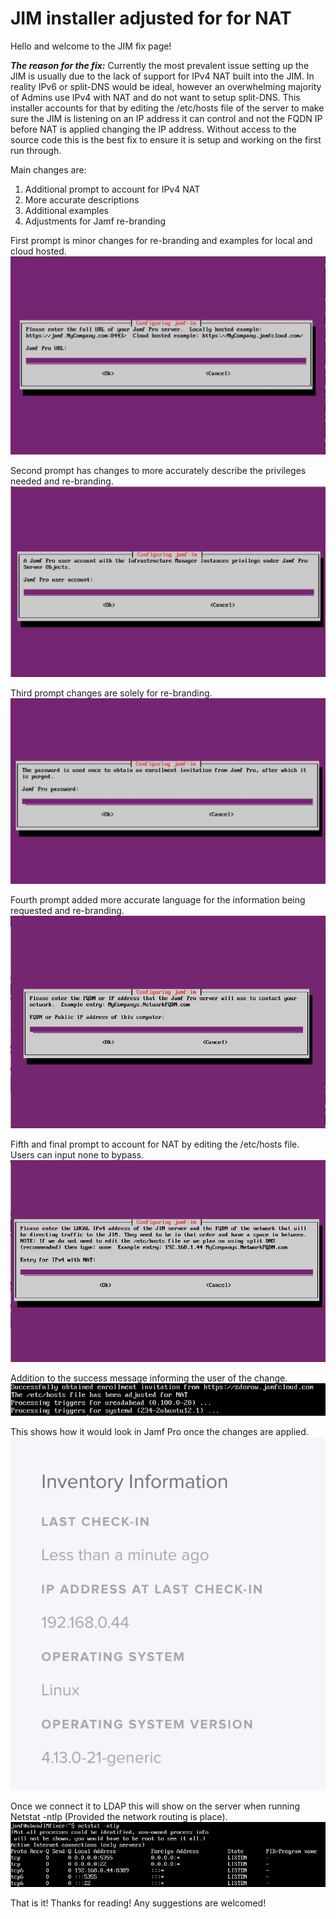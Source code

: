 # JIM installer adjusted for for NAT

Hello and welcome to the JIM fix page!

***The reason for the fix:***
Currently the most prevalent issue setting up the JIM is usually due to the lack of support for IPv4 NAT built into the JIM. In reality IPv6 or split-DNS would be ideal, however an overwhelming majority of Admins use IPv4 with NAT and do not want to setup split-DNS. This installer accounts for that by editing the /etc/hosts file of the server to make sure the JIM is listening on an IP address it can control and not the FQDN IP before NAT is applied changing the IP address. Without access to the source code this is the best fix to ensure it is setup and working on the first run through.

Main changes are:
1. Additional prompt to account for IPv4 NAT
2. More accurate descriptions
3. Additional examples
4. Adjustments for Jamf re-branding

First prompt is minor changes for re-branding and examples for local and cloud hosted.
![Image of URL](https://github.com/zdorow/JIM_for_NAT/blob/master/JIMscreenshots/URL_Entry.png?raw=true)

Second prompt has changes to more accurately describe the privileges needed and re-branding.
![Image of UserName](https://github.com/zdorow/JIM_for_NAT/blob/master/JIMscreenshots/UserEntry.png?raw=true)

Third prompt changes are solely for re-branding. 
![Image of Password](https://github.com/zdorow/JIM_for_NAT/blob/master/JIMscreenshots/PasswordEntry.png?raw=true)

Fourth prompt added more accurate language for the information being requested and re-branding.
![Image of FQDN](https://github.com/zdorow/JIM_for_NAT/blob/master/JIMscreenshots/FQDN.png?raw=true)

Fifth and final prompt to account for NAT by editing the /etc/hosts file. Users can input none to bypass.
![Image of NAT](https://github.com/zdorow/JIM_for_NAT/blob/master/JIMscreenshots/NATentry.png?raw=true)

Addition to the success message informing the user of the change.
![Image of Successful Install](https://github.com/zdorow/JIM_for_NAT/blob/master/JIMscreenshots/Successful_Install.png?raw=true)

This shows how it would look in Jamf Pro once the changes are applied.
![Image of JamfEntry](https://github.com/zdorow/JIM_for_NAT/blob/master/JIMscreenshots/JamfEntry.png?raw=true)

Once we connect it to LDAP this will show on the server when running Netstat -ntlp (Provided the network routing is place).
![Image of Netstat](https://github.com/zdorow/JIM_for_NAT/blob/master/JIMscreenshots/Netstat.png?raw=true)

That is it! Thanks for reading! Any suggestions are welcomed! 
